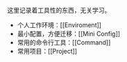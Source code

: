这里记录着工具性的东西，无关学习。

- 个人工作环境：[[Enviroment]]
- 最小配置，方便迁移：[[Mini Config]]
- 常用的命令行工具：[[Command]]
- 常用项目：[[Project]]
